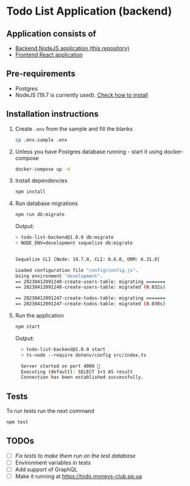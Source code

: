 # Todo List Application (backend)

## Application consists of
- [Backend NodeJS application (this repository)](https://github.com/EugeneOsadchyi/todo-list-backend)
- [Frontend React application](https://github.com/EugeneOsadchyi/todo-list-ui)

## Pre-requirements
- Postgres
- NodeJS (19.7 is currently used). [Check how to install](https://asdf-vm.com/)

## Installation instructions
1. Create `.env` from the sample and fill the blanks
    ```sh
    cp .env.sample .env
2. Unless you have Postgres database running - start it using docker-compose
    ```sh
    docker-compose up -d
    ```
3. Install dependencies
    ```sh
    npm install
    ```
4. Run database migrations
    ```sh
    npm run db:migrate
    ```

    Output:
    ```sh
    > todo-list-backend@1.0.0 db:migrate
    > NODE_ENV=development sequelize db:migrate


    Sequelize CLI [Node: 19.7.0, CLI: 6.6.0, ORM: 6.31.0]

    Loaded configuration file "config/config.js".
    Using environment "development".
    == 20230412091240-create-users-table: migrating =======
    == 20230412091240-create-users-table: migrated (0.032s)

    == 20230412091247-create-todos-table: migrating =======
    == 20230412091247-create-todos-table: migrated (0.030s)
    ```
5. Run the application
    ```sh
    npm start
    ```

    Output:
    ```sh
      > todo-list-backend@1.0.0 start
      > ts-node --require dotenv/config src/index.ts

      Server started on port 4000 🚀
      Executing (default): SELECT 1+1 AS result
      Connection has been established successfully.
      ```


## Tests

To run tests run the next command
```sh
npm test
```


## TODOs
- [ ] *Fix tests to make them run on the test database*
- [ ] Environment variables in tests
- [ ] Add support of GraphQL
- [ ] Make it running at https://todo.moneys-club.pp.ua
